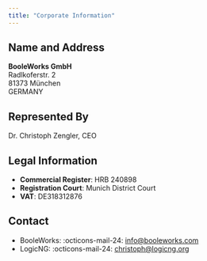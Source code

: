 ```yaml
---
title: "Corporate Information"
---
```


## Name and Address

**BooleWorks GmbH**<br>
Radlkoferstr. 2<br>
81373 München <br>
GERMANY


## Represented By

Dr. Christoph Zengler, CEO


## Legal Information

- **Commercial Register**: HRB 240898
- **Registration Court**: Munich District Court
- **VAT**: DE318312876


## Contact

- BooleWorks: :octicons-mail-24: info@booleworks.com
- LogicNG: :octicons-mail-24: christoph@logicng.org


